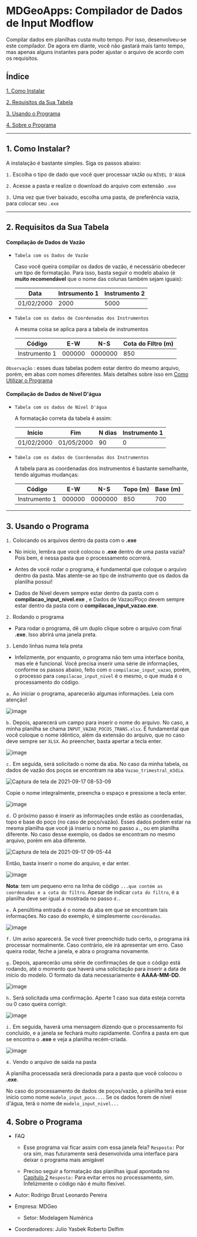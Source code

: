 # MDGeoApps: Compilador de Dados de Input Modflow

Compilar dados em planilhas custa muito tempo. Por isso, desenvolveu-se este compilador. De agora em diante, você não gastará mais tanto tempo, mas apenas alguns instantes para poder ajustar o arquivo de acordo com os requisitos.

## Índice

[1. Como Instalar](#ci)

[2. Requisitos da Sua Tabela](#rst)

[3. Usando o Programa](#uop)

[4. Sobre o Programa](#sop)

_______

<a name = "ci" ></a>
## 1. Como Instalar?

A instalação é bastante simples. Siga os passos abaixo:

`1.` Escolha o tipo de dado que você quer processar `VAZÃO` ou `NÍVEL D'ÁGUA`

`2.` Acesse a pasta e realize o download do arquivo com extensão `.exe`

`3.` Uma vez que tiver baixado, escolha uma pasta, de preferência vazia, para colocar seu `.exe`
_________________________

<a name = 'rst' ></a>
## 2. Requisitos da Sua Tabela

#### Compilação de Dados de Vazão

- `Tabela com os Dados de Vazão`
	
	Caso você queira compilar os dados de vazão, é necessário obedecer um tipo de formatação. Para isso, basta seguir o modelo abaixo (é **muito recomendável** que o nome das colunas também sejam iguais):
	
	
	| Data | Intrsumento 1 | Instrumento 2|
	|------|---------------|--------------|
	|01/02/2000| 2000 | 5000 |
	
	
- `Tabela com os dados de Coordenadas dos Instrumentos`
	
	A mesma coisa se aplica para a tabela de instrumentos
	
	| Código | E-W | N-S | Cota do Filtro (m) |
	|--------|-----|-----|--------------------|
	|Instrumento 1| 000000 | 0000000 | 850 |
	
	
`Observação` : esses duas tabelas podem estar dentro do mesmo arquivo, porém, em abas com nomes diferentes. Mais detalhes sobre isso em [Como Utilizar o Programa](#uop)
	

#### Compilação de Dados de Nível D'água

- `Tabela com os dados de Nível D'água`
	
	A formatação correta da tabela é assim:
	
	| Início | Fim | N dias| Instrumento 1|
	|------|-------|--------|--------------|
	|01/02/2000| 01/05/2000 | 90 | 0|

- `Tabela com os dados de Coordenadas dos Instrumentos`

	A tabela para as coordenadas dos instrumentos é bastante semelhante, tendo algumas mudanças:
	
	
	| Código | E-W | N-S | Topo (m) | Base (m) |
	|--------|-----|-----|----------|---------|
	|Instrumento 1| 000000 | 0000000 | 850 | 700|

___________________________________________

<a name = "uop" ></a>
## 3. Usando o Programa

`1.` Colocando os arquivos dentro da pasta com o **.exe**

 - No início, lembra que você colocou o **.exe** dentro de uma pasta vazia? Pois bem, é nessa pasta que o processamento ocorrerá.
 
 - Antes de você rodar o programa, é fundamental que coloque o arquivo dentro da pasta. Mas atente-se ao tipo de instrumento que os dados da planilha possui! 
 
 - Dados de Nível devem sempre estar dentro da pasta com o **compilacao_input_nivel.exe** , e Dados de Vazao/Poço devem sempre estar dentro da pasta com o **compilacao_input_vazao.exe**.

`2.` Rodando o programa

 - Para rodar o programa, dê um duplo clique sobre o arquivo com final **.exe**. Isso abrirá uma janela preta.

`3.` Lendo linhas numa tela preta

 - Infelizmente, por enquanto, o programa não tem uma interface bonita, mas ele é funcional. Você precisa inserir uma série de informações, conforme os passos abaixo, feito com o `compilacao_input_vazao`, porém, o processo para `compilacao_input_nivel` é o mesmo, o que muda é o processamento do código.
 
 `a.` Ao iniciar o programa, aparecerão algumas informações. Leia com atenção!
 
 ![image](https://user-images.githubusercontent.com/53950449/133777425-e95eb5c3-c804-48d9-b660-85719ba90f15.png)

 
 `b.` Depois, aparecerá um campo para inserir o nome do arquivo. No caso, a minha planilha se chama `INPUT_VAZAO_POCOS_TRANS.xlsx`. É fundamental que você coloque o nome idêntico, além da extensão do arquivo, que no caso deve sempre ser `XLSX`. Ao preencher, basta apertar a tecla enter.
 
 ![image](https://user-images.githubusercontent.com/53950449/133780558-0ccad2e0-632d-4abf-8ca9-5314fb7ea341.png)


`c.` Em seguida, será solicitado o nome da aba. No caso da minha tabela, os dados de vazão dos poços se encontram na aba `Vazao_trimestral_m3dia`.

 ![Captura de tela de 2021-09-17 08-53-09](https://user-images.githubusercontent.com/53950449/133778446-c9831f3b-64cc-4c1f-adfd-22010e401eb7.png)

Copie o nome integralmente, preencha o espaço e pressione a tecla enter.

![image](https://user-images.githubusercontent.com/53950449/133778578-375b1126-cdab-4e3b-87bc-a589bf789ceb.png)


`d.` O próximo passo é inserir as informações onde estão as coordenadas, topo e base do poço (no caso de poço/vazão). Esses dados podem estar na mesma planilha que você já inseriu o nome no passo `a.`, ou em planilha diferente. No caso desse exemplo, os dados se encontram no mesmo arquivo, porém em aba diferente. 

![Captura de tela de 2021-09-17 09-05-44](https://user-images.githubusercontent.com/53950449/133779990-0b4bb0cf-9bf5-4de7-9b40-5acf52c6f186.png)

Então, basta inserir o nome do arquivo, e dar enter.

![image](https://user-images.githubusercontent.com/53950449/133780677-0fad2e87-e561-401d-964d-9a8d1b140aa4.png)



__Nota__: tem um pequeno erro na linha de código `...que contém as coordenadas e a cota do filtro`. Apesar de indicar `cota do filtro`, é a planilha deve ser igual a mostrada no passo `d.`.

`e.` A penúltima entrada é o nome da aba em que se encontram tais informações. No caso do exemplo, é simplesmente `coordenadas`.

![image](https://user-images.githubusercontent.com/53950449/133780704-650022dd-8ab6-48b9-ab0e-6082cb6cee84.png)

`f.` Um aviso aparecerá. Se você tiver preenchido tudo certo, o programa irá processar normalmente. Caso contrário, ele irá apresentar um erro. Caso queira rodar, feche a janela, e abra o programa novamente.

`g.` Depois, aparecerão uma série de confirmações de que o código está rodando, até o momento que haverá uma solicitação para inserir a data de início do modelo. O formato da data necessariamente é **AAAA-MM-DD**.

![image](https://user-images.githubusercontent.com/53950449/133781006-d02bf575-7419-4b32-afbd-352fabf468ad.png)


`h.` Será solicitada uma confirmação. Aperte 1 caso sua data esteja correta ou 0 caso queira corrigir. 

![image](https://user-images.githubusercontent.com/53950449/133781087-cfe8072a-6e47-43ed-b683-297f8bfaa004.png)

`i.` Em seguida, haverá uma mensagem dizendo que o processamento foi concluído, e a janela se fechará muito rapidamente. 
Confira a pasta em que se encontra o **.exe** e veja a planilha recém-criada.

![image](https://user-images.githubusercontent.com/53950449/133781227-089fc9c5-8f72-49df-bf2b-75b87ce4899e.png)
 

`4.` Vendo o arquivo de saída na pasta

A planilha processada será direcionada para a pasta que você colocou o **.exe**. 

No caso do processamento de dados de poços/vazão, a planilha terá esse início como nome `modelo_input_poco...`.
Se os dados forem de nível d'água, terá o nome de `modelo_input_nivel...`

<a name = "sop" ></a>
## 4. Sobre o Programa

 - FAQ
 
 	- Esse programa vai ficar assim com essa janela feia? 
 	`Resposta:` Por ora sim, mas futuramente será desenvolvida uma interface para deixar o programa mais amigável
	
	- Preciso seguir a formatação das planilhas igual apontada no [Capítulo 2](#rst)
	`Resposta:` Para evitar erros no processamento, sim. Infelizmente o código não é muito flexivel.
	
 
 - Autor: Rodrigo Brust
 	  Leonardo Pereira
 
 - Empresa: MDGeo
 
	- Setor: Modelagem Numérica

- Coordenadores: Julio Yasbek
                 Roberto Delfim
